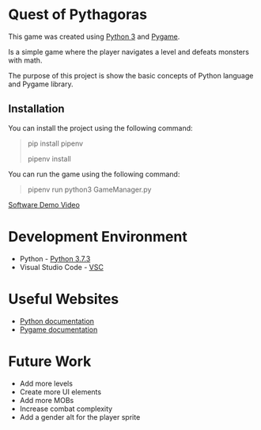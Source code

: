# Quest of Pythagoras

This game was created using [Python 3](https://www.python.org/) and [Pygame](https://www.pygame.org/).

Is a simple game where the player navigates a level and defeats monsters with math.

The purpose of this project is show the basic concepts of Python language and Pygame library.

## Installation

You can install the project using the following command:

> pip install pipenv
>
> pipenv install

You can run the game using the following command:

> pipenv run python3 GameManager.py

[Software Demo Video]()

# Development Environment

* Python - [Python 3.7.3](https://www.python.org/downloads/)
* Visual Studio Code - [VSC](https://code.visualstudio.com/)

# Useful Websites

* [Python documentation](https://docs.python.org/3/tutorial/)
* [Pygame documentation](https://www.pygame.org/docs/)

# Future Work

* Add more levels
* Create more UI elements
* Add more MOBs
* Increase combat complexity
* Add a gender alt for the player sprite
